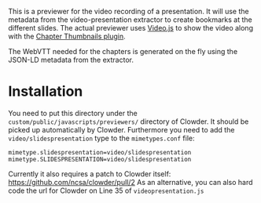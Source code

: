 This is a previewer for the video recording of a presentation. It will use the metadata from the
video-presentation extractor to create bookmarks at the different slides. The actual previewer uses
[Video.js](http://videojs.com) to show the video along with the [Chapter Thumbnails plugin](http://github.com/chemoish/videojs-chapter-thumbnails).

The WebVTT needed for the chapters is generated on the fly using the JSON-LD metadata from the extractor.


# Installation

You need to put this directory under the `custom/public/javascripts/previewers/` directory of Clowder. It should
be picked up automatically by Clowder. Furthermore you need to add the `video/slidespresentation` type to the 
`mimetypes.conf` file:

```
mimetype.slidespresentation=video/slidespresentation
mimetype.SLIDESPRESENTATION=video/slidespresentation
```

Currently it also requires a patch to Clowder itself: https://github.com/ncsa/clowder/pull/2
As an alternative, you can also hard code the url for Clowder on Line 35 of `videopresentation.js`
